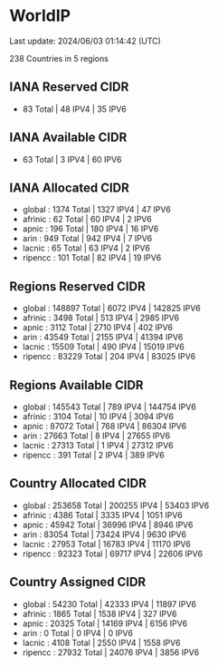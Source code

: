# WorldIP

Last update: 2024/06/03 01:14:42 (UTC)

238 Countries in 5 regions

## IANA Reserved CIDR

- 83 Total | 48 IPV4 | 35 IPV6

## IANA Available CIDR

- 63 Total | 3 IPV4 | 60 IPV6

## IANA Allocated CIDR

- global : 1374 Total | 1327 IPV4 | 47 IPV6
- afrinic : 62 Total | 60 IPV4 | 2 IPV6
- apnic : 196 Total | 180 IPV4 | 16 IPV6
- arin : 949 Total | 942 IPV4 | 7 IPV6
- lacnic : 65 Total | 63 IPV4 | 2 IPV6
- ripencc : 101 Total | 82 IPV4 | 19 IPV6

## Regions Reserved CIDR

- global : 148897 Total | 6072 IPV4 | 142825 IPV6
- afrinic : 3498 Total | 513 IPV4 | 2985 IPV6
- apnic : 3112 Total | 2710 IPV4 | 402 IPV6
- arin : 43549 Total | 2155 IPV4 | 41394 IPV6
- lacnic : 15509 Total | 490 IPV4 | 15019 IPV6
- ripencc : 83229 Total | 204 IPV4 | 83025 IPV6

## Regions Available CIDR

- global : 145543 Total | 789 IPV4 | 144754 IPV6
- afrinic : 3104 Total | 10 IPV4 | 3094 IPV6
- apnic : 87072 Total | 768 IPV4 | 86304 IPV6
- arin : 27663 Total | 8 IPV4 | 27655 IPV6
- lacnic : 27313 Total | 1 IPV4 | 27312 IPV6
- ripencc : 391 Total | 2 IPV4 | 389 IPV6

## Country Allocated CIDR

- global : 253658 Total | 200255 IPV4 | 53403 IPV6
- afrinic : 4386 Total | 3335 IPV4 | 1051 IPV6
- apnic : 45942 Total | 36996 IPV4 | 8946 IPV6
- arin : 83054 Total | 73424 IPV4 | 9630 IPV6
- lacnic : 27953 Total | 16783 IPV4 | 11170 IPV6
- ripencc : 92323 Total | 69717 IPV4 | 22606 IPV6

## Country Assigned CIDR

- global : 54230 Total | 42333 IPV4 | 11897 IPV6
- afrinic : 1865 Total | 1538 IPV4 | 327 IPV6
- apnic : 20325 Total | 14169 IPV4 | 6156 IPV6
- arin : 0 Total | 0 IPV4 | 0 IPV6
- lacnic : 4108 Total | 2550 IPV4 | 1558 IPV6
- ripencc : 27932 Total | 24076 IPV4 | 3856 IPV6
